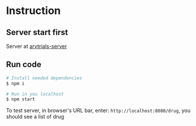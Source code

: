 # Instruction

## Server start first
Server at [arvtrials-server](https://github.com/ngankhanh98/arvtrials-server)

## Run code
```bash
# Install needed dependencies
$ npm i

# Run in you localhost
$ npm start
```
To test server, in browser's URL bar, enter: `http://localhost:8080/drug`, you should see a list of drug